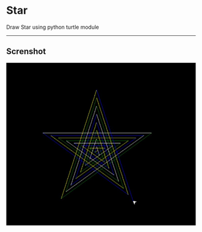 # Star
Draw Star using python turtle module 
<hr>

## Screnshot
<img src="https://raw.githubusercontent.com/udaychugh/Python_Turtle_Graphics/main/Star/.idea/star.JPG">
